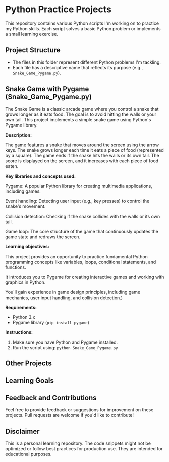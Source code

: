# Python Practice Projects

This repository contains various Python scripts I'm working on to practice my Python skills. Each script solves a basic Python problem or implements a small learning exercise.

## Project Structure

* The files in this folder represent different Python problems I'm tackling.
* Each file has a descriptive name that reflects its purpose (e.g., `Snake_Game_Pygame.py`).

## Snake Game with Pygame (Snake_Game_Pygame.py)

The Snake Game is a classic arcade game where you control a snake that grows longer as it eats food. The goal is to avoid hitting the walls or your own tail. This project implements a simple snake game using Python's Pygame library.

**Description:**

The game features a snake that moves around the screen using the arrow keys. The snake grows longer each time it eats a piece of food (represented by a square). The game ends if the snake hits the walls or its own tail. The score is displayed on the screen, and it increases with each piece of food eaten.

**Key libraries and concepts used:**

Pygame: A popular Python library for creating multimedia applications, including games.

Event handling: Detecting user input (e.g., key presses) to control the snake's movement.

Collision detection: Checking if the snake collides with the walls or its own tail.

Game loop: The core structure of the game that continuously updates the game state and redraws the screen.

**Learning objectives:**

This project provides an opportunity to practice fundamental Python programming concepts like variables, loops, conditional statements, and functions.

It introduces you to Pygame for creating interactive games and working with graphics in Python.

You'll gain experience in game design principles, including game mechanics, user input handling, and collision detection.)

**Requirements:**

* Python 3.x
* Pygame library (`pip install pygame`)

**Instructions:**

1. Make sure you have Python and Pygame installed.
2. Run the script using:  `python Snake_Game_Pygame.py`


## Other Projects



## Learning Goals



## Feedback and Contributions

Feel free to provide feedback or suggestions for improvement on these projects. Pull requests are welcome if you'd like to contribute!

## Disclaimer

This is a personal learning repository. The code snippets might not be optimized or follow best practices for production use. They are intended for educational purposes.
